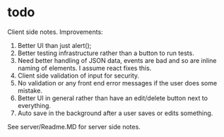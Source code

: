# todo

Client side notes. Improvements:
1. Better UI than just alert();
2. Better testing infrastructure rather than a button to run tests.
3. Need better handling of JSON data, events are bad and so are inline naming of elements. I assume react fixes this.
4. Client side validation of input for security.
5. No validation or any front end error messages if the user does some mistake.
6. Better UI in general rather than have an edit/delete button next to everything.
7. Auto save in the background after a user saves or edits something.

See server/Readme.MD for server side notes.
